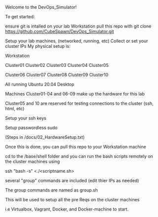 Welcome to the DevOps_Simulator!

To get started: 

ensure git is intalled on your lab Workstation
pull this repo with
git clone https://github.com/CubeSpawn/DevOps_Simulator.git

Setup your lab machines, (networked, running, etc)
Collect or set your cluster IPs
My physical setup is:

Workstation

Cluster01 Cluster02 Cluster03 Cluster04 Cluster05

Cluster06 Cluster07 Cluster08 Cluster09 Cluster10

All running Ubuntu 20.04 Desktop

Machines Cluster01-04 and 06-09 make up the hardware for this lab 

Cluster05 and 10 are reserved for testing 
connections to the cluster (ssh, html, etc)

Setup your ssh keys 

Setup passwordless sudo

(Steps in /docs/02_HardwareSetup.txt)

Once this is done, you can pull this repo to your Workstation machine

cd to the /base/shell folder
and you can run the bash scripts remotely on the cluster machines using

ssh <clusterhost IP> "bash -s" <./<scriptname.sh>

several "group" commands are included (edit thier IPs as needed)

The group commands are named as group<some task>.sh

This will be used to setup all the pre Reqs on the cluster machines 

i.e Virtualbox, Vagrant, Docker, and Docker-machine to start.






